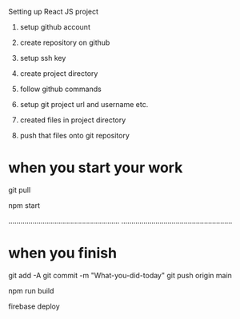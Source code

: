 Setting up React JS project



1. setup github account

2. create repository on github

3. setup ssh key

4. create project directory

5. follow github commands

6.   setup git project url and username etc.

7. created files in project directory

8. push that files onto git repository



when you start your work
====================

git pull

<When asks for password:123456>


npm start

.......................................................
.......................................................

when you finish
====================
git add -A
git commit -m "What-you-did-today"
git push origin main

<When asks for password:123456>



npm run build



firebase deploy 
